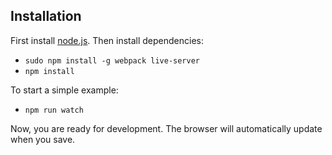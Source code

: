
## <a name="Installation"></a>Installation ##

First install  [node.js](https://nodejs.org). Then install dependencies:
* `sudo npm install -g webpack live-server`
* `npm install`

To start a simple example:
* `npm run watch`

Now, you are ready for development. The browser will automatically update when you save.
